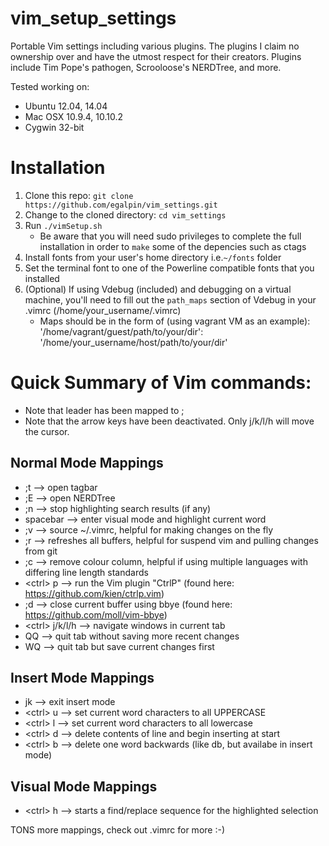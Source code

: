 vim_setup_settings
==================
Portable Vim settings including various plugins.
The plugins I claim no ownership over and have the utmost respect for their creators.  Plugins include Tim Pope's pathogen, Scrooloose's NERDTree, and more.

Tested working on:
  - Ubuntu 12.04, 14.04
  - Mac OSX 10.9.4, 10.10.2
  - Cygwin 32-bit

Installation
===================
1. Clone this repo: ```git clone https://github.com/egalpin/vim_settings.git```
2. Change to the cloned directory: ```cd vim_settings```
3. Run ```./vimSetup.sh```
    - Be aware that you will need sudo privileges to complete the full installation in order to ```make``` some of the depencies such as ctags
4. Install fonts from your user's home directory i.e.```~/fonts``` folder
5. Set the terminal font to one of the Powerline compatible fonts that you installed
6. (Optional) If using Vdebug (included) and debugging on a virtual machine, you'll need to fill out the ```path_maps``` section of Vdebug in your .vimrc (/home/your_username/.vimrc)
    - Maps should be in the form of (using vagrant VM as an example): '/home/vagrant/guest/path/to/your/dir': '/home/your_username/host/path/to/your/dir'


Quick Summary of Vim commands:
===============================
  - Note that leader has been mapped to ;
  - Note that the arrow keys have been deactivated.  Only j/k/l/h will move the cursor.


Normal Mode Mappings
-----------------------------------------------------
  - ;t --> open tagbar
  - ;E --> open NERDTree
  - ;n --> stop highlighting search results (if any)
  - spacebar --> enter visual mode and highlight current word
  - ;v --> source ~/.vimrc, helpful for making changes on the fly
  - ;r --> refreshes all buffers, helpful for suspend vim and pulling changes from git
  - ;c --> remove colour column, helpful if using multiple languages with differing line length standards
  - \<ctrl\> p --> run the Vim plugin "CtrlP" (found here:  https://github.com/kien/ctrlp.vim)
  - ;d --> close current buffer using bbye (found here:  https://github.com/moll/vim-bbye)
  - \<ctrl\> j/k/l/h --> navigate windows in current tab
  - QQ --> quit tab without saving more recent changes
  - WQ --> quit tab but save current changes first


Insert Mode Mappings
-----------------------------------------------------
  - jk --> exit insert mode
  - \<ctrl\> u --> set current word characters to all UPPERCASE
  - \<ctrl\> l --> set current word characters to all lowercase
  - \<ctrl\> d --> delete contents of line and begin inserting at start
  - \<ctrl\> b --> delete one word backwards (like db, but availabe in insert mode)


<b>Visual Mode Mappings</b>
-----------------------------------------------------
  - \<ctrl\> h --> starts a find/replace sequence for the highlighted selection

TONS more mappings, check out .vimrc for more :-)
  
